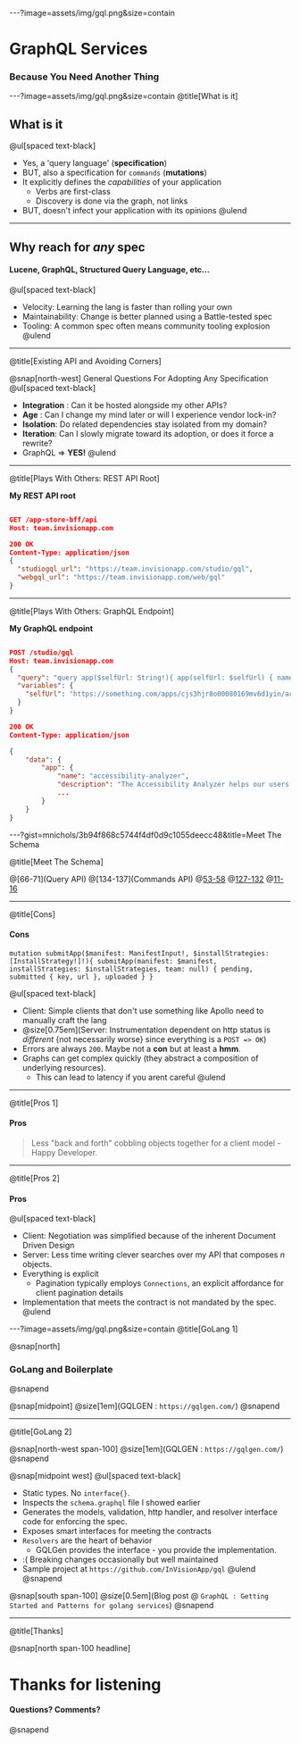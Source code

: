 ---?image=assets/img/gql.png&size=contain
# GraphQL Services
### Because You Need Another Thing

---?image=assets/img/gql.png&size=contain
@title[What is it]

## What is it

@ul[spaced text-black]
- Yes, a 'query language' (**specification**)
- BUT, also a specification for `commands` (**mutations**)
- It explicitly defines the _capabilities_ of your application 
  - Verbs are first-class
  - Discovery is done via the graph, not links
- BUT, doesn't infect your application with its opinions
@ulend

---

## Why reach for _any_ spec

#### Lucene, GraphQL, Structured Query Language, etc...

@ul[spaced text-black]
- Velocity: Learning the lang is faster than rolling your own
- Maintainability: Change is better planned using a Battle-tested spec
- Tooling: A common spec often means community tooling explosion
@ulend

---

@title[Existing API and Avoiding Corners]

@snap[north-west]
General Questions For Adopting Any Specification
@ul[spaced text-black]
- **Integration** : Can it be hosted alongside my other APIs?
- **Age** : Can I change my mind later or will I experience vendor lock-in?
- **Isolation**: Do related dependencies stay isolated from my domain?
- **Iteration**: Can I slowly migrate toward its adoption, or does it force a rewrite?
- GraphQL => **YES!**
@ulend

---

@title[Plays With Others: REST API Root]

**My REST API root**

```json

GET /app-store-bff/api
Host: team.invisionapp.com

200 OK
Content-Type: application/json
{
  "studiogql_url": "https://team.invisionapp.com/studio/gql",
  "webgql_url": "https://team.invisionapp.com/web/gql"
}

```

---
@title[Plays With Others: GraphQL Endpoint]

**My GraphQL endpoint**

```json

POST /studio/gql
Host: team.invisionapp.com
{
  "query": "query app($selfUrl: String!){ app(selfUrl: $selfUrl) { name, description} }",
  "variables": {
    "selfUrl": "https://something.com/apps/cjs3hjr8o00080169mv6d1yin/accessibility-analyzer/0.4.0"
  }
}

200 OK
Content-Type: application/json

{
    "data": {
        "app": {
            "name": "accessibility-analyzer",
            "description": "The Accessibility Analyzer helps our users design accessible products by analyzing a Studio file to see if it meets W3C accessibility guidelines. A11y Analyzer currently checks contrast ratios between text and backgrounds, minimum text sizes, and minimum line heights.",
            ...
        }
    }
}

```

---?gist=mnichols/3b94f868c5744f4df0d9c1055deecc48&title=Meet The Schema

@title[Meet The Schema]

@[66-71](Query API)
@[134-137](Commands API)
@[53-58](Types)
@[127-132](Inputs)
@[11-16](Enums)

---

@title[Cons]
#### Cons
```
mutation submitApp($manifest: ManifestInput!, $installStrategies: [InstallStrategy!]!){ submitApp(manifest: $manifest, installStrategies: $installStrategies, team: null) { pending, submitted { key, url }, uploaded } }
```
@ul[spaced text-black]
- Client: Simple clients that don't use something like Apollo need to manually craft the lang
- @size[0.75em](Server: Instrumentation dependent on http status is _different_ {not necessarily worse} since everything is a `POST => OK`)
- Errors are always `200`. Maybe not a **con** but at least a **hmm**.
- Graphs can get complex quickly (they abstract a composition of underlying resources).
  - This can lead to latency if you arent careful
@ulend

---

@title[Pros 1]

#### Pros

> Less "back and forth" cobbling objects together for a client model - Happy Developer.

---

@title[Pros 2]
#### Pros

@ul[spaced text-black]
- Client: Negotiation was simplified because of the inherent Document Driven Design
- Server: Less time writing clever searches over my API that composes _n_ objects.
- Everything is explicit
  - Pagination typically employs `Connections`, an explicit affordance for client pagination details
- Implementation that meets the contract is not mandated by the spec.
@ulend

---?image=assets/img/gql.png&size=contain
@title[GoLang 1]

@snap[north]
### GoLang and Boilerplate
@snapend

@snap[midpoint]
@size[1em](GQLGEN : `https://gqlgen.com/`)
@snapend

---

@title[GoLang 2]

@snap[north-west span-100]
@size[1em](GQLGEN : `https://gqlgen.com/`)
@snapend

@snap[midpoint west]
@ul[spaced text-black]
- Static types. No `interface{}`.
- Inspects the `schema.graphql` file I showed earlier
- Generates the models, validation, http handler, and resolver interface code for enforcing the spec.
- Exposes smart interfaces for meeting the contracts
- `Resolvers` are the heart of behavior
  - GQLGen provides the interface - you provide the implementation.
- :( Breaking changes occasionally but well maintained
- Sample project at `https://github.com/InVisionApp/gql`
@ulend
@snapend

@snap[south span-100]
@size[0.5em](Blog post @ `GraphQL : Getting Started and Patterns for golang services`)
@snapend

---

@title[Thanks]

@snap[north span-100 headline]
# Thanks for listening
#### Questions? Comments?
@snapend
